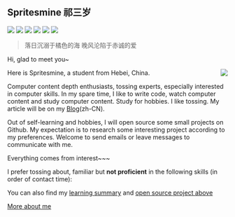 ## Spritesmine 祁三岁
[![](https://img.shields.io/badge/name-QISANSUI-orange?style=flat-square&logo=Analogue)]() [![](https://img.shields.io/badge/🇨🇳_Live_In-💖_China-e60000?style=flat-square)]() [![](https://img.shields.io/badge/🤣_Language-汉语、English-pink?style=flat-square)]() [![](https://img.shields.io/badge/IDE-Visual_Studio_Code-007ACC?style=flat-square&logo=Visual-Studio-Code)]() [![](https://img.shields.io/badge/OS-Windows_11-0078D6?style=flat-square&logo=Windows)]() [![](https://img.shields.io/badge/Blog-Emlog-339933?style=flat-square&logo=appveyor)]() 


> 落日沉溺于橘色的海 晚风沦陷于赤诚的爱

Hi, glad to meet you~

<a href="#">
  <img align="right" src="https://github-readme-stats.vercel.app/api/top-langs/?username=Spritesmine&layout=compact">
</a>

Here is Spritesmine, a student from Hebei, China.

Computer content depth enthusiasts, tossing experts, especially interested in computer skills. In my spare time, I like to write code, watch computer content and study computer content. Study for hobbies. I like tossing. My article will be on my [Blog](https://qisansui.cn)(zh-CN).

Out of self-learning and hobbies, I will open source some small projects on Github. My expectation is to research some interesting project according to my preferences. Welcome to send emails or leave messages to communicate with me.

Everything comes from interest~~~

I prefer tossing about, familiar but <b>not proficient</b> in the following skills (in order of contact time):

You can also find my [learning summary](https://www.qisansui.cn) and [open source project above](https://github.com/Spritesmine/)


[More about me](https://qisansui.cn)
